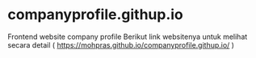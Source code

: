 # companyprofile.githup.io
Frontend website company profile
Berikut link websitenya untuk melihat secara detail ( https://mohpras.github.io/companyprofile.githup.io/ )
